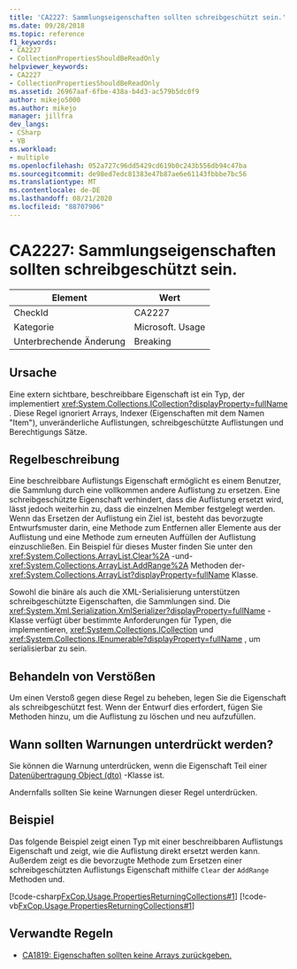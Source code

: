 ```yaml
---
title: 'CA2227: Sammlungseigenschaften sollten schreibgeschützt sein.'
ms.date: 09/28/2018
ms.topic: reference
f1_keywords:
- CA2227
- CollectionPropertiesShouldBeReadOnly
helpviewer_keywords:
- CA2227
- CollectionPropertiesShouldBeReadOnly
ms.assetid: 26967aaf-6fbe-438a-b4d3-ac579b5dc0f9
author: mikejo5000
ms.author: mikejo
manager: jillfra
dev_langs:
- CSharp
- VB
ms.workload:
- multiple
ms.openlocfilehash: 052a727c96dd5429cd619b0c243b556db94c47ba
ms.sourcegitcommit: de98ed7edc81383e47b87ae6e61143fbbbe7bc56
ms.translationtype: MT
ms.contentlocale: de-DE
ms.lasthandoff: 08/21/2020
ms.locfileid: "88707906"
---
```

# <a name="ca2227-collection-properties-should-be-read-only"></a>CA2227: Sammlungseigenschaften sollten schreibgeschützt sein.

|Element|Wert|
|-|-|
|CheckId|CA2227|
|Kategorie|Microsoft. Usage|
|Unterbrechende Änderung|Breaking|

## <a name="cause"></a>Ursache

Eine extern sichtbare, beschreibbare Eigenschaft ist ein Typ, der implementiert <xref:System.Collections.ICollection?displayProperty=fullName> . Diese Regel ignoriert Arrays, Indexer (Eigenschaften mit dem Namen "Item"), unveränderliche Auflistungen, schreibgeschützte Auflistungen und Berechtigungs Sätze.

## <a name="rule-description"></a>Regelbeschreibung

Eine beschreibbare Auflistungs Eigenschaft ermöglicht es einem Benutzer, die Sammlung durch eine vollkommen andere Auflistung zu ersetzen. Eine schreibgeschützte Eigenschaft verhindert, dass die Auflistung ersetzt wird, lässt jedoch weiterhin zu, dass die einzelnen Member festgelegt werden. Wenn das Ersetzen der Auflistung ein Ziel ist, besteht das bevorzugte Entwurfsmuster darin, eine Methode zum Entfernen aller Elemente aus der Auflistung und eine Methode zum erneuten Auffüllen der Auflistung einzuschließen. Ein Beispiel für dieses Muster finden Sie unter den <xref:System.Collections.ArrayList.Clear%2A> -und- <xref:System.Collections.ArrayList.AddRange%2A> Methoden der- <xref:System.Collections.ArrayList?displayProperty=fullName> Klasse.

Sowohl die binäre als auch die XML-Serialisierung unterstützen schreibgeschützte Eigenschaften, die Sammlungen sind. Die <xref:System.Xml.Serialization.XmlSerializer?displayProperty=fullName> -Klasse verfügt über bestimmte Anforderungen für Typen, die implementieren, <xref:System.Collections.ICollection> und <xref:System.Collections.IEnumerable?displayProperty=fullName> , um serialisierbar zu sein.

## <a name="how-to-fix-violations"></a>Behandeln von Verstößen

Um einen Verstoß gegen diese Regel zu beheben, legen Sie die Eigenschaft als schreibgeschützt fest. Wenn der Entwurf dies erfordert, fügen Sie Methoden hinzu, um die Auflistung zu löschen und neu aufzufüllen.

## <a name="when-to-suppress-warnings"></a>Wann sollten Warnungen unterdrückt werden?

Sie können die Warnung unterdrücken, wenn die Eigenschaft Teil einer [Datenübertragung Object (dto)](/previous-versions/msp-n-p/ff649585(v=pandp.10)) -Klasse ist.

Andernfalls sollten Sie keine Warnungen dieser Regel unterdrücken.

## <a name="example"></a>Beispiel

Das folgende Beispiel zeigt einen Typ mit einer beschreibbaren Auflistungs Eigenschaft und zeigt, wie die Auflistung direkt ersetzt werden kann. Außerdem zeigt es die bevorzugte Methode zum Ersetzen einer schreibgeschützten Auflistungs Eigenschaft mithilfe `Clear` der `AddRange` Methoden und.

[!code-csharp[FxCop.Usage.PropertiesReturningCollections#1](../code-quality/codesnippet/CSharp/ca2227-collection-properties-should-be-read-only_1.cs)]
[!code-vb[FxCop.Usage.PropertiesReturningCollections#1](../code-quality/codesnippet/VisualBasic/ca2227-collection-properties-should-be-read-only_1.vb)]

## <a name="related-rules"></a>Verwandte Regeln

- [CA1819: Eigenschaften sollten keine Arrays zurückgeben.](../code-quality/ca1819.md)
